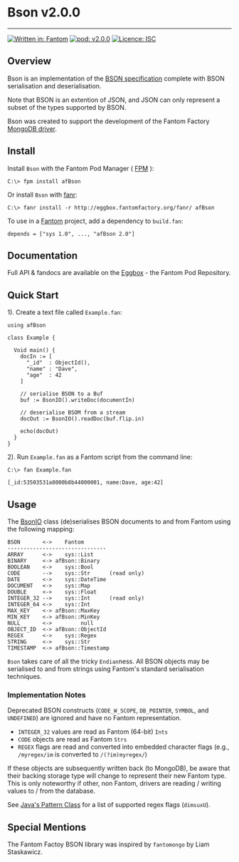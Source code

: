 # Bson v2.0.0
---

[![Written in: Fantom](http://img.shields.io/badge/written%20in-Fantom-lightgray.svg)](https://fantom-lang.org/)
[![pod: v2.0.0](http://img.shields.io/badge/pod-v2.0.0-yellow.svg)](http://eggbox.fantomfactory.org/pods/afBson)
[![Licence: ISC](http://img.shields.io/badge/licence-ISC-blue.svg)](https://choosealicense.com/licenses/isc/)

## <a name="overview"></a>Overview

Bson is an implementation of the [BSON specification](http://bsonspec.org/spec.html) complete with BSON serialisation and deserialisation.

Note that BSON is an extention of JSON, and JSON can only represent a subset of the types supported by BSON.

Bson was created to support the development of the Fantom Factory [MongoDB driver](http://eggbox.fantomfactory.org/pods/afMongo).

## <a name="Install"></a>Install

Install `Bson` with the Fantom Pod Manager ( [FPM](http://eggbox.fantomfactory.org/pods/afFpm) ):

    C:\> fpm install afBson

Or install `Bson` with [fanr](https://fantom.org/doc/docFanr/Tool.html#install):

    C:\> fanr install -r http://eggbox.fantomfactory.org/fanr/ afBson

To use in a [Fantom](https://fantom-lang.org/) project, add a dependency to `build.fan`:

    depends = ["sys 1.0", ..., "afBson 2.0"]

## <a name="documentation"></a>Documentation

Full API & fandocs are available on the [Eggbox](http://eggbox.fantomfactory.org/pods/afBson/) - the Fantom Pod Repository.

## <a name="quickStart"></a>Quick Start

1). Create a text file called `Example.fan`:

    using afBson
    
    class Example {
    
      Void main() {
        docIn := [
          "_id"  : ObjectId(),
          "name" : "Dave",
          "age"  : 42
        ]
    
        // serialise BSON to a Buf
        buf := BsonIO().writeDoc(documentIn)
    
        // deserialise BSOM from a stream
        docOut := BsonIO().readDoc(buf.flip.in)
    
        echo(docOut)
      }
    }
    

2). Run `Example.fan` as a Fantom script from the command line:

    C:\> fan Example.fan
    
    [_id:53503531a8000b8b44000001, name:Dave, age:42]
    

## <a name="usage"></a>Usage

The [BsonIO](http://eggbox.fantomfactory.org/pods/afBson/api/BsonIO) class (de)serialises BSON documents to and from Fantom using the following mapping:

    BSON       <->    Fantom
    -------------------------------
    ARRAY      <->    sys::List      
    BINARY     <-> afBson::Binary    
    BOOLEAN    <->    sys::Bool      
    CODE       -->    sys::Str      (read only)  
    DATE       <->    sys::DateTime  
    DOCUMENT   <->    sys::Map       
    DOUBLE     <->    sys::Float     
    INTEGER_32 -->    sys::Int      (read only)
    INTEGER_64 <->    sys::Int
    MAX_KEY    <-> afBson::MaxKey    
    MIN_KEY    <-> afBson::MinKey    
    NULL       <->         null      
    OBJECT_ID  <-> afBson::ObjectId  
    REGEX      <->    sys::Regex     
    STRING     <->    sys::Str       
    TIMESTAMP  <-> afBson::Timestamp 
    

`Bson` takes care of all the tricky `Endian`ness. All BSON objects may be serialised to and from strings using Fantom's standard serialisation techniques.

### <a name="implNotes"></a>Implementation Notes

Deprecated BSON constructs (`CODE_W_SCOPE`, `DB_POINTER`, `SYMBOL`, and `UNDEFINED`) are ignored and have no Fantom representation.

* `INTEGER_32` values are read as Fantom (64-bit) `Ints`
* `CODE` objects are read as Fantom `Strs`
* `REGEX` flags are read and converted into embedded character flags (e.g., `/myregex/im` is converted to `/(?im)myregex/`)


If these objects are subsequently written back (to MongoDB), be aware that their backing storage type will change to represent their new Fantom type. This is only noteworthy if other, non Fantom, drivers are reading / writing values to / from the database.

See [Java's Pattern Class](http://docs.oracle.com/javase/7/docs/api/java/util/regex/Pattern.html#special) for a list of supported regex flags (`dimsuxU`).

## <a name="specialMention"></a>Special Mentions

The Fantom Factoy BSON library was inspired by `fantomongo` by Liam Staskawicz.

